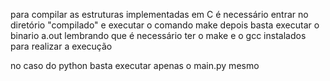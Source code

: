 para compilar as estruturas implementadas em C é necessário entrar no diretório "compilado" e executar o comando make
depois basta executar o binario a.out
lembrando que é necessário ter o make e o gcc instalados para realizar a execução

no caso do python basta executar apenas o main.py mesmo